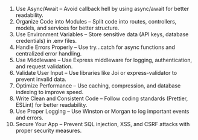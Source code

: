 1. Use Async/Await – Avoid callback hell by using async/await for better readability.
2. Organize Code into Modules – Split code into routes, controllers, models, and services for better structure.
3. Use Environment Variables – Store sensitive data (API keys, database credentials) in .env files.
4. Handle Errors Properly – Use try...catch for async functions and centralized error handling.
5. Use Middleware – Use Express middleware for logging, authentication, and request validation.
6. Validate User Input – Use libraries like Joi or express-validator to prevent invalid data.
7. Optimize Performance – Use caching, compression, and database indexing to improve speed.
8. Write Clean and Consistent Code – Follow coding standards (Prettier, ESLint) for better readability.
9. Use Proper Logging – Use Winston or Morgan to log important events and errors.
10. Secure Your App – Prevent SQL injection, XSS, and CSRF attacks with proper security measures.